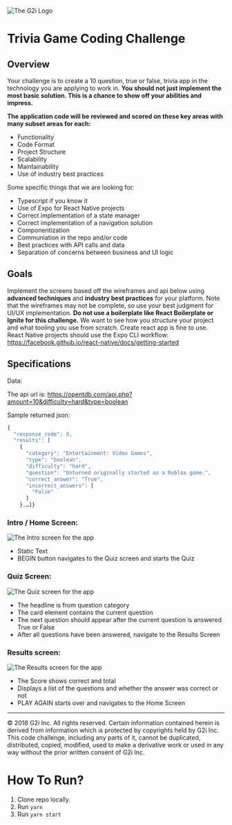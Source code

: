 ![The G2i Logo](https://raw.githubusercontent.com/g2i/code-challenge-static-assets/master/g2i-web-150px.png "The G2i logo")

# Trivia Game Coding Challenge

## Overview

Your challenge is to create a 10 question, true or false, trivia app in the technology you are applying to work in. **You should not just implement the most basic solution. This is a chance to show off your abilities and impress.**

**The application code will be reviewed and scored on these key areas with many subset areas for each:**

- Functionality
- Code Format
- Project Structure
- Scalability
- Maintainability
- Use of industry best practices

Some specific things that we are looking for:

- Typescript if you know it
- Use of Expo for React Native projects
- Correct implementation of a state manager
- Correct implementation of a navigation solution
- Componentization
- Communiation in the repo and/or code
- Best practices with API calls and data
- Separation of concerns between business and UI logic

## Goals

Implement the screens based off the wireframes and api below using **advanced techniques** and **industry best practices** for your platform. Note that the wireframes may not be complete, so use your best judgment for UI/UX implementation. **Do not use a boilerplate like React Boilerplate or Ignite for this challenge.** We want to see how you structure your project and what tooling you use from scratch. Create react app is fine to use. React Native projects should use the Expo CLI workflow: https://facebook.github.io/react-native/docs/getting-started

## Specifications

Data:

The api url is: https://opentdb.com/api.php?amount=10&difficulty=hard&type=boolean

Sample returned json:

```javascript
{
  "response_code": 0,
  "results": [
    {
      "category": "Entertainment: Video Games",
      "type": "boolean",
      "difficulty": "hard",
      "question": "Unturned originally started as a Roblox game.",
      "correct_answer": "True",
      "incorrect_answers": [
        "False"
      ]
    },…]}
```

### Intro / Home Screen:

![The Intro screen for the app](https://raw.githubusercontent.com/g2i/code-challenge-static-assets/master/Intro.png "The intro screen for the app")

- Static Text
- BEGIN button navigates to the Quiz screen and starts the Quiz

### Quiz Screen:

![The Quiz screen for the app](https://raw.githubusercontent.com/g2i/code-challenge-static-assets/master/Quiz.png "The quiz screen for the app")

- The headline is from question category
- The card element contains the current question
- The next question should appear after the current question is answered True or False
- After all questions have been answered, navigate to the Results Screen

### Results screen:

![The Results screen for the app](https://raw.githubusercontent.com/g2i/code-challenge-static-assets/master/Score.png "The score screen for the app")

- The Score shows correct and total
- Displays a list of the questions and whether the answer was correct or not
- PLAY AGAIN starts over and navigates to the Home Screen

---

© 2018 G2i Inc. All rights reserved. Certain information contained herein is derived from information which is protected by copyrights held by G2i Inc. This code challenge, including any parts of it, cannot be duplicated, distributed, copied, modified, used to make a derivative work or used in any way without the prior written consent of G2i Inc.

# How To Run?

1. Clone repo locally.
2. Run `yarn`
3. Run `yarn start`
